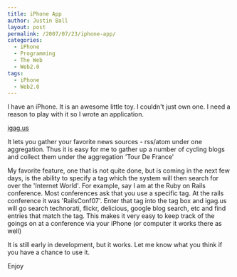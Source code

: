 ```yaml
---
title: iPhone App
author: Justin Ball
layout: post
permalink: /2007/07/23/iphone-app/
categories:
  - iPhone
  - Programming
  - The Web
  - Web2.0
tags:
  - iPhone
  - Web2.0
---
```


I have an iPhone. It is an awesome little toy. I couldn't just own one. I need a reason to play with it so I wrote an application.

[igag.us][1]

 [1]: http://www.igag.us

It lets you gather your favorite news sources - rss/atom under one aggregation. Thus it is easy for me to gather up a number of cycling blogs and collect them under the aggregation 'Tour De France'

My favorite feature, one that is not quite done, but is coming in the next few days, is the ability to specify a tag which the system will then search for over the 'Internet World'. For example, say I am at the Ruby on Rails conference. Most conferences ask that you use a specific tag. At the rails conference it was 'RailsConf07'. Enter that tag into the tag box and igag.us will go search technorati, flickr, delicious, google blog search, etc and find entries that match the tag. This makes it very easy to keep track of the goings on at a conference via your iPhone (or computer it works there as well)

It is still early in development, but it works. Let me know what you think if you have a chance to use it.

Enjoy